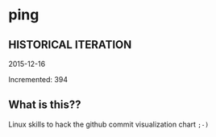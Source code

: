 # ping

## HISTORICAL ITERATION
2015-12-16

Incremented: 394

## What is this?? 
Linux skills to hack the github commit visualization chart `;-)`
